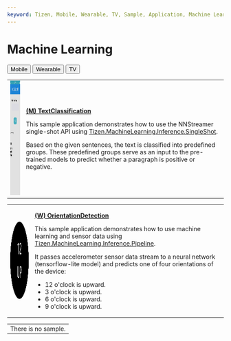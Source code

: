 ```yaml
---
keyword: Tizen, Mobile, Wearable, TV, Sample, Application, Machine Learning
---
```


# Machine Learning

<!--
For MD:
-->

<link href="../css/dotnet-samples.css" ref="stylesheet">

<!--
for TD:

<style type="text/css">
    Please copy dotnet-samples.css and paste it here
</script>
-->

<div class="sampletab">
<button class="tablinks" onclick="openProfile(event, 'Mobile')" id="defaultOpen">Mobile</button> <button class="tablinks" onclick="openProfile(event, 'Wearable')">Wearable</button> <button class="tablinks" onclick="openProfile(event, 'TV')">TV</button>
</div>

<!-- Tab content -->
<div class="tabcontent" id="Mobile">
<table>
	<tbody>
		<tr>
			<td><img alt="" height="267" src="media/m62textclassification.png" width="150"/></td>
			<td>
			<p><a href="https://github.com/Samsung/Tizen-CSharp-Samples/tree/master/Mobile/Xamarin.Forms/MachineLearning/TextClassification" target="_blank"><strong>(M) TextClassification</strong></a></p>
			<p>This sample application demonstrates how to use the NNStreamer single-shot API using <a href="/application/dotnet/api/TizenFX/latest/api/Tizen.MachineLearning.Inference.SingleShot.html" target="_blank">Tizen.MachineLearning.Inference.SingleShot</a>.</p>
			<p>Based on the given sentences, the text is classified into predefined groups. These predefined groups serve as an input to the pre-trained models to predict whether a paragraph is positive or negative.</p>
			</td>
		</tr>
	</tbody>
</table>
</div>

<div class="tabcontent" id="Wearable">
<table>
	<tbody>
		<tr>
			<td><img alt="" height="180" src="media/w83orientationdetection.png" width="180"/></td>
			<td>
			<p><a href="https://github.com/Samsung/Tizen-CSharp-Samples/tree/master/Wearable/Xamarin.Forms/MachineLearning/OrientationDetection" target="_blank"><strong>(W) OrientationDetection</strong></a></p>
			<p>This sample application demonstrates how to use machine learning and sensor data using <a href="/application/dotnet/api/TizenFX/latest/api/Tizen.MachineLearning.Inference.Pipeline.html" target="_blank">Tizen.MachineLearning.Inference.Pipeline</a>.</p>
			<p>It passes accelerometer sensor data stream to a neural network (tensorflow-lite model) and predicts one of four orientations of the device: <br>
			<ul start="1">
				<li>12 o'clock is upward.</li>
				<li>3 o'clock is upward.</li>
				<li>6 o'clock is upward.</li>
				<li>9 o'clock is upward.</li>
			</ul></p>
			</td>
		</tr>
	</tbody>
</table>
</div>

<div class="tabcontent" id="TV">
<table>
	<tbody>
		<tr>
			<td>There is no sample.</td>
		</tr>
	</tbody>
</table>
</div>

<!--
For MD:
-->
<script src="../js/dotnet-samples.js"></script>

<!--
for TD:

<script>
  Please copy dotnet-samples.js and paste it here
</script>
-->
